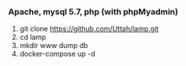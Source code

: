 ### Apache, mysql 5.7, php (with phpMyadmin)

1. git clone https://github.com/Uttah/lamp.git
2. cd lamp
3. mkdir www dump db
4. docker-compose up -d
